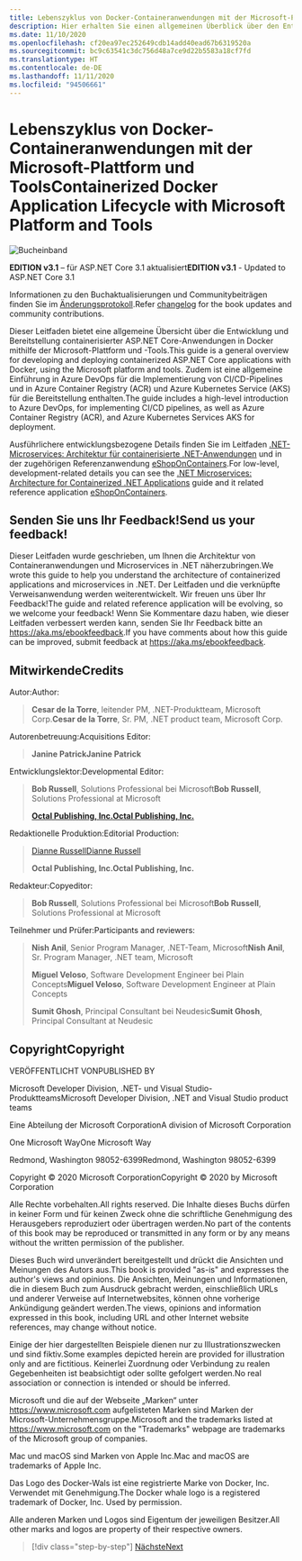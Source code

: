 ```yaml
---
title: Lebenszyklus von Docker-Containeranwendungen mit der Microsoft-Plattform und Tools
description: Hier erhalten Sie einen allgemeinen Überblick über den Entwicklungs- und Bereitstellungsprozess für containerisierte Anwendungen mit Docker- und Microsoft-Plattformen und -Tools.
ms.date: 11/10/2020
ms.openlocfilehash: cf20ea97ec252649cdb14add40ead67b6319520a
ms.sourcegitcommit: bc9c63541c3dc756d48a7ce9d22b5583a18cf7fd
ms.translationtype: HT
ms.contentlocale: de-DE
ms.lasthandoff: 11/11/2020
ms.locfileid: "94506661"
---
```

# <a name="containerized-docker-application-lifecycle-with-microsoft-platform-and-tools"></a><span data-ttu-id="f80be-103">Lebenszyklus von Docker-Containeranwendungen mit der Microsoft-Plattform und Tools</span><span class="sxs-lookup"><span data-stu-id="f80be-103">Containerized Docker Application Lifecycle with Microsoft Platform and Tools</span></span>

![Bucheinband](./media/devops-book-cover-large-we.png)

<span data-ttu-id="f80be-105">**EDITION v3.1** – für ASP.NET Core 3.1 aktualisiert</span><span class="sxs-lookup"><span data-stu-id="f80be-105">**EDITION v3.1** - Updated to ASP.NET Core 3.1</span></span>

<span data-ttu-id="f80be-106">Informationen zu den Buchaktualisierungen und Communitybeiträgen finden Sie im [Änderungsprotokoll](https://aka.ms/DockerLifecycleEbookChangelog).</span><span class="sxs-lookup"><span data-stu-id="f80be-106">Refer [changelog](https://aka.ms/DockerLifecycleEbookChangelog) for the book updates and community contributions.</span></span>

<span data-ttu-id="f80be-107">Dieser Leitfaden bietet eine allgemeine Übersicht über die Entwicklung und Bereitstellung containerisierter ASP.NET Core-Anwendungen in Docker mithilfe der Microsoft-Plattform und -Tools.</span><span class="sxs-lookup"><span data-stu-id="f80be-107">This guide is a general overview for developing and deploying containerized ASP.NET Core applications with Docker, using the Microsoft platform and tools.</span></span> <span data-ttu-id="f80be-108">Zudem ist eine allgemeine Einführung in Azure DevOps für die Implementierung von CI/CD-Pipelines und in Azure Container Registry (ACR) und Azure Kubernetes Service (AKS) für die Bereitstellung enthalten.</span><span class="sxs-lookup"><span data-stu-id="f80be-108">The guide includes a high-level introduction to Azure DevOps, for implementing CI/CD pipelines, as well as Azure Container Registry (ACR), and Azure Kubernetes Services AKS for deployment.</span></span>

<span data-ttu-id="f80be-109">Ausführlichere entwicklungsbezogene Details finden Sie im Leitfaden [.NET-Microservices: Architektur für containerisierte .NET-Anwendungen](../microservices/index.md) und in der zugehörigen Referenzanwendung [eShopOnContainers](https://github.com/dotnet-architecture/eShopOnContainers).</span><span class="sxs-lookup"><span data-stu-id="f80be-109">For low-level, development-related details you can see the [.NET Microservices: Architecture for Containerized .NET Applications](../microservices/index.md) guide and it related reference application [eShopOnContainers](https://github.com/dotnet-architecture/eShopOnContainers).</span></span>

## <a name="send-us-your-feedback"></a><span data-ttu-id="f80be-110">Senden Sie uns Ihr Feedback!</span><span class="sxs-lookup"><span data-stu-id="f80be-110">Send us your feedback!</span></span>

<span data-ttu-id="f80be-111">Dieser Leitfaden wurde geschrieben, um Ihnen die Architektur von Containeranwendungen und Microservices in .NET näherzubringen.</span><span class="sxs-lookup"><span data-stu-id="f80be-111">We wrote this guide to help you understand the architecture of containerized applications and microservices in .NET.</span></span> <span data-ttu-id="f80be-112">Der Leitfaden und die verknüpfte Verweisanwendung werden weiterentwickelt. Wir freuen uns über Ihr Feedback!</span><span class="sxs-lookup"><span data-stu-id="f80be-112">The guide and related reference application will be evolving, so we welcome your feedback!</span></span> <span data-ttu-id="f80be-113">Wenn Sie Kommentare dazu haben, wie dieser Leitfaden verbessert werden kann, senden Sie Ihr Feedback bitte an <https://aka.ms/ebookfeedback>.</span><span class="sxs-lookup"><span data-stu-id="f80be-113">If you have comments about how this guide can be improved, submit feedback at <https://aka.ms/ebookfeedback>.</span></span>

## <a name="credits"></a><span data-ttu-id="f80be-114">Mitwirkende</span><span class="sxs-lookup"><span data-stu-id="f80be-114">Credits</span></span>

<span data-ttu-id="f80be-115">Autor:</span><span class="sxs-lookup"><span data-stu-id="f80be-115">Author:</span></span>

> <span data-ttu-id="f80be-116">**Cesar de la Torre**, leitender PM, .NET-Produktteam, Microsoft Corp.</span><span class="sxs-lookup"><span data-stu-id="f80be-116">**Cesar de la Torre**, Sr. PM, .NET product team, Microsoft Corp.</span></span>

<span data-ttu-id="f80be-117">Autorenbetreuung:</span><span class="sxs-lookup"><span data-stu-id="f80be-117">Acquisitions Editor:</span></span>

> <span data-ttu-id="f80be-118">**Janine Patrick**</span><span class="sxs-lookup"><span data-stu-id="f80be-118">**Janine Patrick**</span></span>

<span data-ttu-id="f80be-119">Entwicklungslektor:</span><span class="sxs-lookup"><span data-stu-id="f80be-119">Developmental Editor:</span></span>

> <span data-ttu-id="f80be-120">**Bob Russell**, Solutions Professional bei Microsoft</span><span class="sxs-lookup"><span data-stu-id="f80be-120">**Bob Russell**, Solutions Professional at Microsoft</span></span>
>
> [<span data-ttu-id="f80be-121">**Octal Publishing, Inc.**</span><span class="sxs-lookup"><span data-stu-id="f80be-121">**Octal Publishing, Inc.**</span></span>](http://www.octalpub.com/)

<span data-ttu-id="f80be-122">Redaktionelle Produktion:</span><span class="sxs-lookup"><span data-stu-id="f80be-122">Editorial Production:</span></span>

> [<span data-ttu-id="f80be-123">Dianne Russell</span><span class="sxs-lookup"><span data-stu-id="f80be-123">Dianne Russell</span></span>](http://www.octalpub.com/)
>
> <span data-ttu-id="f80be-124">**Octal Publishing, Inc.**</span><span class="sxs-lookup"><span data-stu-id="f80be-124">**Octal Publishing, Inc.**</span></span>

<span data-ttu-id="f80be-125">Redakteur:</span><span class="sxs-lookup"><span data-stu-id="f80be-125">Copyeditor:</span></span>

> <span data-ttu-id="f80be-126">**Bob Russell**, Solutions Professional bei Microsoft</span><span class="sxs-lookup"><span data-stu-id="f80be-126">**Bob Russell**, Solutions Professional at Microsoft</span></span>

<span data-ttu-id="f80be-127">Teilnehmer und Prüfer:</span><span class="sxs-lookup"><span data-stu-id="f80be-127">Participants and reviewers:</span></span>

> <span data-ttu-id="f80be-128">**Nish Anil**, Senior Program Manager, .NET-Team, Microsoft</span><span class="sxs-lookup"><span data-stu-id="f80be-128">**Nish Anil**, Sr. Program Manager, .NET team, Microsoft</span></span>
>
> <span data-ttu-id="f80be-129">**Miguel Veloso**, Software Development Engineer bei Plain Concepts</span><span class="sxs-lookup"><span data-stu-id="f80be-129">**Miguel Veloso**, Software Development Engineer at Plain Concepts</span></span>
>
> <span data-ttu-id="f80be-130">**Sumit Ghosh**, Principal Consultant bei Neudesic</span><span class="sxs-lookup"><span data-stu-id="f80be-130">**Sumit Ghosh**, Principal Consultant at Neudesic</span></span>

## <a name="copyright"></a><span data-ttu-id="f80be-131">Copyright</span><span class="sxs-lookup"><span data-stu-id="f80be-131">Copyright</span></span>

<span data-ttu-id="f80be-132">VERÖFFENTLICHT VON</span><span class="sxs-lookup"><span data-stu-id="f80be-132">PUBLISHED BY</span></span>

<span data-ttu-id="f80be-133">Microsoft Developer Division, .NET- und Visual Studio-Produktteams</span><span class="sxs-lookup"><span data-stu-id="f80be-133">Microsoft Developer Division, .NET and Visual Studio product teams</span></span>

<span data-ttu-id="f80be-134">Eine Abteilung der Microsoft Corporation</span><span class="sxs-lookup"><span data-stu-id="f80be-134">A division of Microsoft Corporation</span></span>

<span data-ttu-id="f80be-135">One Microsoft Way</span><span class="sxs-lookup"><span data-stu-id="f80be-135">One Microsoft Way</span></span>

<span data-ttu-id="f80be-136">Redmond, Washington 98052-6399</span><span class="sxs-lookup"><span data-stu-id="f80be-136">Redmond, Washington 98052-6399</span></span>

<span data-ttu-id="f80be-137">Copyright &copy; 2020 Microsoft Corporation</span><span class="sxs-lookup"><span data-stu-id="f80be-137">Copyright &copy; 2020 by Microsoft Corporation</span></span>

<span data-ttu-id="f80be-138">Alle Rechte vorbehalten.</span><span class="sxs-lookup"><span data-stu-id="f80be-138">All rights reserved.</span></span> <span data-ttu-id="f80be-139">Die Inhalte dieses Buchs dürfen in keiner Form und für keinen Zweck ohne die schriftliche Genehmigung des Herausgebers reproduziert oder übertragen werden.</span><span class="sxs-lookup"><span data-stu-id="f80be-139">No part of the contents of this book may be reproduced or transmitted in any form or by any means without the written permission of the publisher.</span></span>

<span data-ttu-id="f80be-140">Dieses Buch wird unverändert bereitgestellt und drückt die Ansichten und Meinungen des Autors aus.</span><span class="sxs-lookup"><span data-stu-id="f80be-140">This book is provided "as-is" and expresses the author's views and opinions.</span></span> <span data-ttu-id="f80be-141">Die Ansichten, Meinungen und Informationen, die in diesem Buch zum Ausdruck gebracht werden, einschließlich URLs und anderer Verweise auf Internetwebsites, können ohne vorherige Ankündigung geändert werden.</span><span class="sxs-lookup"><span data-stu-id="f80be-141">The views, opinions and information expressed in this book, including URL and other Internet website references, may change without notice.</span></span>

<span data-ttu-id="f80be-142">Einige der hier dargestellten Beispiele dienen nur zu Illustrationszwecken und sind fiktiv.</span><span class="sxs-lookup"><span data-stu-id="f80be-142">Some examples depicted herein are provided for illustration only and are fictitious.</span></span> <span data-ttu-id="f80be-143">Keinerlei Zuordnung oder Verbindung zu realen Gegebenheiten ist beabsichtigt oder sollte gefolgert werden.</span><span class="sxs-lookup"><span data-stu-id="f80be-143">No real association or connection is intended or should be inferred.</span></span>

<span data-ttu-id="f80be-144">Microsoft und die auf der Webseite „Marken“ unter <https://www.microsoft.com> aufgelisteten Marken sind Marken der Microsoft-Unternehmensgruppe.</span><span class="sxs-lookup"><span data-stu-id="f80be-144">Microsoft and the trademarks listed at <https://www.microsoft.com> on the "Trademarks" webpage are trademarks of the Microsoft group of companies.</span></span>

<span data-ttu-id="f80be-145">Mac und macOS sind Marken von Apple Inc.</span><span class="sxs-lookup"><span data-stu-id="f80be-145">Mac and macOS are trademarks of Apple Inc.</span></span>

<span data-ttu-id="f80be-146">Das Logo des Docker-Wals ist eine registrierte Marke von Docker, Inc. Verwendet mit Genehmigung.</span><span class="sxs-lookup"><span data-stu-id="f80be-146">The Docker whale logo is a registered trademark of Docker, Inc. Used by permission.</span></span>

<span data-ttu-id="f80be-147">Alle anderen Marken und Logos sind Eigentum der jeweiligen Besitzer.</span><span class="sxs-lookup"><span data-stu-id="f80be-147">All other marks and logos are property of their respective owners.</span></span>

>[!div class="step-by-step"]
>[<span data-ttu-id="f80be-148">Nächste</span><span class="sxs-lookup"><span data-stu-id="f80be-148">Next</span></span>](introduction-to-containers-and-docker.md)

